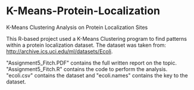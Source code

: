 # K-Means-Protein-Localization
K-Means Clustering Analysis on Protein Localization Sites

This R-based project used a K-Means Clustering program to find patterns within a protein localization dataset. The dataset was taken from: http://archive.ics.uci.edu/ml/datasets/Ecoli. 

"Assignment5_Fitch.PDF" contains the full written report on the topic. "Assignment5_Fitch.R" contains the code to perform the analysis. "ecoli.csv" contains the dataset and "ecoli.names" contains the key to the dataset.
